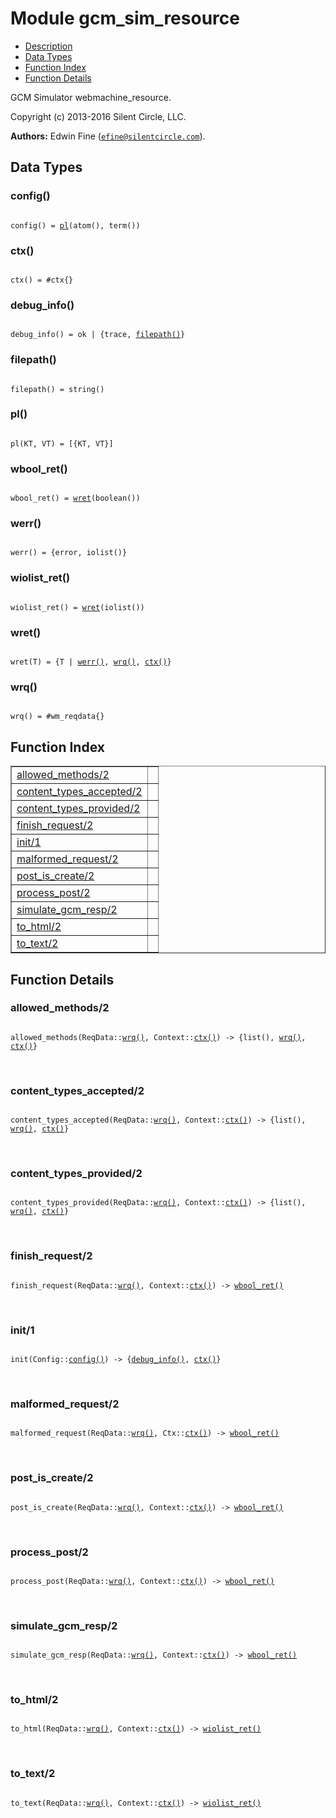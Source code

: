 

# Module gcm_sim_resource #
* [Description](#description)
* [Data Types](#types)
* [Function Index](#index)
* [Function Details](#functions)

GCM Simulator webmachine_resource.

Copyright (c) 2013-2016 Silent Circle, LLC.

__Authors:__ Edwin Fine ([`efine@silentcircle.com`](mailto:efine@silentcircle.com)).

<a name="types"></a>

## Data Types ##




### <a name="type-config">config()</a> ###


<pre><code>
config() = <a href="#type-pl">pl</a>(atom(), term())
</code></pre>




### <a name="type-ctx">ctx()</a> ###


<pre><code>
ctx() = #ctx{}
</code></pre>




### <a name="type-debug_info">debug_info()</a> ###


<pre><code>
debug_info() = ok | {trace, <a href="#type-filepath">filepath()</a>}
</code></pre>




### <a name="type-filepath">filepath()</a> ###


<pre><code>
filepath() = string()
</code></pre>




### <a name="type-pl">pl()</a> ###


<pre><code>
pl(KT, VT) = [{KT, VT}]
</code></pre>




### <a name="type-wbool_ret">wbool_ret()</a> ###


<pre><code>
wbool_ret() = <a href="#type-wret">wret</a>(boolean())
</code></pre>




### <a name="type-werr">werr()</a> ###


<pre><code>
werr() = {error, iolist()}
</code></pre>




### <a name="type-wiolist_ret">wiolist_ret()</a> ###


<pre><code>
wiolist_ret() = <a href="#type-wret">wret</a>(iolist())
</code></pre>




### <a name="type-wret">wret()</a> ###


<pre><code>
wret(T) = {T | <a href="#type-werr">werr()</a>, <a href="#type-wrq">wrq()</a>, <a href="#type-ctx">ctx()</a>}
</code></pre>




### <a name="type-wrq">wrq()</a> ###


<pre><code>
wrq() = #wm_reqdata{}
</code></pre>

<a name="index"></a>

## Function Index ##


<table width="100%" border="1" cellspacing="0" cellpadding="2" summary="function index"><tr><td valign="top"><a href="#allowed_methods-2">allowed_methods/2</a></td><td></td></tr><tr><td valign="top"><a href="#content_types_accepted-2">content_types_accepted/2</a></td><td></td></tr><tr><td valign="top"><a href="#content_types_provided-2">content_types_provided/2</a></td><td></td></tr><tr><td valign="top"><a href="#finish_request-2">finish_request/2</a></td><td></td></tr><tr><td valign="top"><a href="#init-1">init/1</a></td><td></td></tr><tr><td valign="top"><a href="#malformed_request-2">malformed_request/2</a></td><td></td></tr><tr><td valign="top"><a href="#post_is_create-2">post_is_create/2</a></td><td></td></tr><tr><td valign="top"><a href="#process_post-2">process_post/2</a></td><td></td></tr><tr><td valign="top"><a href="#simulate_gcm_resp-2">simulate_gcm_resp/2</a></td><td></td></tr><tr><td valign="top"><a href="#to.md-2">to_html/2</a></td><td></td></tr><tr><td valign="top"><a href="#to_text-2">to_text/2</a></td><td></td></tr></table>


<a name="functions"></a>

## Function Details ##

<a name="allowed_methods-2"></a>

### allowed_methods/2 ###

<pre><code>
allowed_methods(ReqData::<a href="#type-wrq">wrq()</a>, Context::<a href="#type-ctx">ctx()</a>) -&gt; {list(), <a href="#type-wrq">wrq()</a>, <a href="#type-ctx">ctx()</a>}
</code></pre>
<br />

<a name="content_types_accepted-2"></a>

### content_types_accepted/2 ###

<pre><code>
content_types_accepted(ReqData::<a href="#type-wrq">wrq()</a>, Context::<a href="#type-ctx">ctx()</a>) -&gt; {list(), <a href="#type-wrq">wrq()</a>, <a href="#type-ctx">ctx()</a>}
</code></pre>
<br />

<a name="content_types_provided-2"></a>

### content_types_provided/2 ###

<pre><code>
content_types_provided(ReqData::<a href="#type-wrq">wrq()</a>, Context::<a href="#type-ctx">ctx()</a>) -&gt; {list(), <a href="#type-wrq">wrq()</a>, <a href="#type-ctx">ctx()</a>}
</code></pre>
<br />

<a name="finish_request-2"></a>

### finish_request/2 ###

<pre><code>
finish_request(ReqData::<a href="#type-wrq">wrq()</a>, Context::<a href="#type-ctx">ctx()</a>) -&gt; <a href="#type-wbool_ret">wbool_ret()</a>
</code></pre>
<br />

<a name="init-1"></a>

### init/1 ###

<pre><code>
init(Config::<a href="#type-config">config()</a>) -&gt; {<a href="#type-debug_info">debug_info()</a>, <a href="#type-ctx">ctx()</a>}
</code></pre>
<br />

<a name="malformed_request-2"></a>

### malformed_request/2 ###

<pre><code>
malformed_request(ReqData::<a href="#type-wrq">wrq()</a>, Ctx::<a href="#type-ctx">ctx()</a>) -&gt; <a href="#type-wbool_ret">wbool_ret()</a>
</code></pre>
<br />

<a name="post_is_create-2"></a>

### post_is_create/2 ###

<pre><code>
post_is_create(ReqData::<a href="#type-wrq">wrq()</a>, Context::<a href="#type-ctx">ctx()</a>) -&gt; <a href="#type-wbool_ret">wbool_ret()</a>
</code></pre>
<br />

<a name="process_post-2"></a>

### process_post/2 ###

<pre><code>
process_post(ReqData::<a href="#type-wrq">wrq()</a>, Context::<a href="#type-ctx">ctx()</a>) -&gt; <a href="#type-wbool_ret">wbool_ret()</a>
</code></pre>
<br />

<a name="simulate_gcm_resp-2"></a>

### simulate_gcm_resp/2 ###

<pre><code>
simulate_gcm_resp(ReqData::<a href="#type-wrq">wrq()</a>, Context::<a href="#type-ctx">ctx()</a>) -&gt; <a href="#type-wbool_ret">wbool_ret()</a>
</code></pre>
<br />

<a name="to_html-2"></a>

### to_html/2 ###

<pre><code>
to_html(ReqData::<a href="#type-wrq">wrq()</a>, Context::<a href="#type-ctx">ctx()</a>) -&gt; <a href="#type-wiolist_ret">wiolist_ret()</a>
</code></pre>
<br />

<a name="to_text-2"></a>

### to_text/2 ###

<pre><code>
to_text(ReqData::<a href="#type-wrq">wrq()</a>, Context::<a href="#type-ctx">ctx()</a>) -&gt; <a href="#type-wiolist_ret">wiolist_ret()</a>
</code></pre>
<br />

